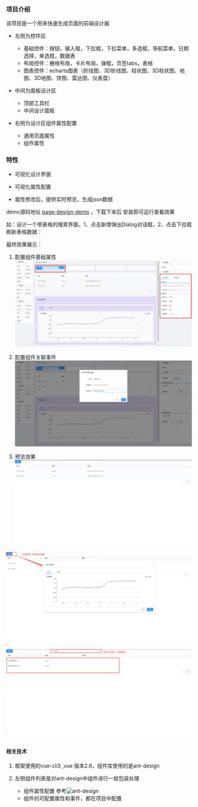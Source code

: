 ### 项目介绍

该项目是一个用来快速生成页面的前端设计器

- 左侧为控件区
    - 基础控件：按钮，输入框，下拉框，下拉菜单，多选框，导航菜单，日期选择，单选框，数据表
    - 布局控件：栅格布局，卡片布局，弹框，页签tabs，表格
    - 图表控件：echarts图表（折线图、3D折线图、柱状图、3D柱状图、地图、3D地图、饼图、雷达图、仪表盘）

- 中间为面板设计区
    - 顶部工具栏
    - 中间设计面板
- 右侧为设计区组件属性配置
    - 通用页面属性
    - 组件属性

### 特性

- 可视化设计界面

- 可视化属性配置

- 属性修改后，提供实时预览，生成json数据

demo源码地址 [page-design-demo](./page-design-demo) ，下载下来后 安装即可运行查看效果

如：设计一个带表格的搜索界面，1、点击新增弹出Dialog对话框，2、点击下拉框 刷新表格数据：   

最终效果展示： 

1. 配置组件基础属性
![1](./imgs/1.png)

2. 配置组件关联事件
![2](./imgs/2.png)

3. 预览效果
![3](./imgs/3.png)

![4](./imgs/4.png)

![5](./imgs/5.png)


#### 相关技术

1. 框架使用的vue-cli3 ,vue 版本2.6，组件库使用的是ant-design

2. 左侧组件列表是对ant-design中组件进行一层包装处理
    - 组件属性配置 参考![ant-design](https://www.antdv.com/components/popconfirm-cn/)
    - 组件的可配置属性和事件，都在项目中配置